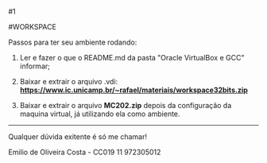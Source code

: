 #1

#WORKSPACE

Passos para ter seu ambiente rodando:

1) Ler e fazer o que o README.md da pasta "Oracle VirtualBox e GCC" informar;

3) Baixar e extrair o arquivo .vdi: **https://www.ic.unicamp.br/~rafael/materiais/workspace32bits.zip**

2) Baixar e extrair o arquivo **MC202.zip** depois da configuração da maquina virtual, já utilizando ela como ambiente.


----------------------------------------------------------------------------------------------------

Qualquer dúvida exitente é só me chamar!

Emilio de Oliveira Costa - CC019
11 972305012

